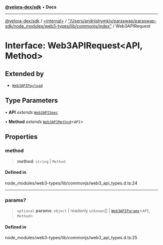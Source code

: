 [**@velora-dex/sdk**](../../../../README.md) • **Docs**

***

[@velora-dex/sdk](../../../../globals.md) / [\<internal\>](../../../README.md) / ["/Users/andriishymkiv/paraswap/paraswap-sdk/node\_modules/web3-types/lib/commonjs/index"](../README.md) / Web3APIRequest

# Interface: Web3APIRequest\<API, Method\>

## Extended by

- [`Web3APIPayload`](../../../interfaces/Web3APIPayload.md)

## Type Parameters

• **API** *extends* [`Web3APISpec`](../../../type-aliases/Web3APISpec.md)

• **Method** *extends* [`Web3APIMethod`](../type-aliases/Web3APIMethod.md)\<`API`\>

## Properties

### method

> **method**: `string` \| `Method`

#### Defined in

node\_modules/web3-types/lib/commonjs/web3\_api\_types.d.ts:24

***

### params?

> `optional` **params**: `object` \| readonly `unknown`[] \| [`Web3APIParams`](../type-aliases/Web3APIParams.md)\<`API`, `Method`\>

#### Defined in

node\_modules/web3-types/lib/commonjs/web3\_api\_types.d.ts:25
